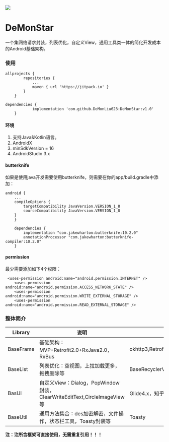 [![](https://jitpack.io/v/DeMonLiu623/DeMonStar.svg)](https://jitpack.io/#DeMonLiu623/DeMonStar)

# DeMonStar

一个集网络请求封装，列表优化，自定义View，通用工具类一体的简化开发成本的Android基础架构。    

### 使用

```
allprojects {
		repositories {
			...
			maven { url 'https://jitpack.io' }
		}
	}
```

```
dependencies {
	        implementation 'com.github.DeMonLiu623:DeMonStar:v1.0'
	}
```
#### 环境
1. 支持Java&Kotlin语言。  
2. AndroidX
3. minSdkVersion = 16
4. AndroidStudio 3.x

#### butterknife

如果是使用java开发需要使用butterknife，则需要在你的app/build.gradle中添加：  

```
android {
    ...
    compileOptions {
        targetCompatibility JavaVersion.VERSION_1_8
        sourceCompatibility JavaVersion.VERSION_1_8
    }
    }
    
    dependencies {
        implementation "com.jakewharton:butterknife:10.2.0"
        annotationProcessor "com.jakewharton:butterknife-compiler:10.2.0"
    }
```

#### permission

最少需要添加如下4个权限：  
```
 <uses-permission android:name="android.permission.INTERNET" />
    <uses-permission android:name="android.permission.ACCESS_NETWORK_STATE" />
    <uses-permission android:name="android.permission.WRITE_EXTERNAL_STORAGE" />
    <uses-permission android:name="android.permission.READ_EXTERNAL_STORAGE" />
```


### 整体简介

|Library|说明|所含框架|  
|--|--|--|  
|BaseFrame|基础架构：MVP+Retrofit2.0+RxJava2.0，RxBus|okhttp3,Retrofit2.0,RxJava2.0,rxlifecycle,Gson|  
|BaseList|列表优化：空视图，上拉加载更多，拖拽删除等|BaseRecyclerViewAdapterHelper|  
|BasUI|自定义View：Dialog，PopWindow封装，ClearWriteEditText,CircleImageView等|Glide4.x，知乎matisse|  
|BaseUtil|通用方法集合：des加密解密，文件操作，状态栏工具，Toasty封装等|Toasty|  

**注：注所含框架可直接使用，无需重复引用！！！**









